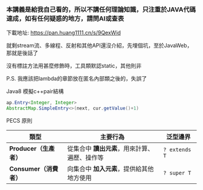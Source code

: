 ### 本講義是給我自己看的，所以不講任何理論知識，只注重於JAVA代碼速成，如有任何疑惑的地方，請問AI或查表
下載地址:
https://pan.huang1111.cn/s/9QexWid

就剩stream流、多線程、反射和其他API還沒介紹，先埋個坑，至於JavaWeb，那就是後話了

沒有標註方法用甚麼修飾時，工具類默認static，其他則非

P.S. 我應該把lambda的章節放在匿名內部類之後的，失誤了

Java8 模擬c++pair結構
```java
ap.Entry<Integer, Integer>
AbstractMap.SimpleEntry<>(next, cur.getValue()+1)
```


PECS 原則

| 類型 | 主要行為 | 泛型邊界 |
|------|-----------|-----------|
| **Producer（生產者）** | 從集合中 **讀出元素**，用來計算、遍歷、操作等 | `? extends T` |
| **Consumer（消費者）** | 向集合中 **加入元素**，提供給其他地方使用 | `? super T` |
